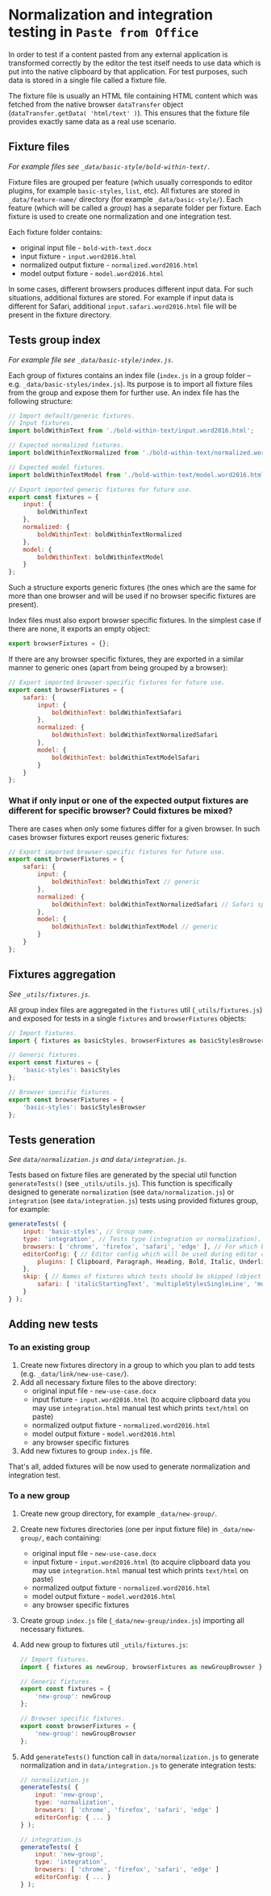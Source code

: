 # Normalization and integration testing in `Paste from Office`

In order to test if a content pasted from any external application is transformed correctly by the editor the test itself needs to use data which is put into the native clipboard by that application. For test purposes, such data is stored in a single file called a fixture file.

The fixture file is usually an HTML file containing HTML content which was fetched from the native browser `dataTransfer` object (`dataTransfer.getData( 'html/text' )`). This ensures that the fixture file provides exactly same data as a real use scenario.

## Fixture files

_For example files see `_data/basic-style/bold-within-text/`_.

Fixture files are grouped per feature (which usually corresponds to editor plugins, for example `basic-styles`, `list`, etc). All fixtures are stored in `_data/feature-name/` directory (for example `_data/basic-style/`). Each feature (which will be called a *group*) has a separate folder per fixture. Each fixture is used to create one normalization and one integration test.

Each fixture folder contains:

- original input file - `bold-with-text.docx`
- input fixture - `input.word2016.html`
- normalized output fixture - `normalized.word2016.html`
- model output fixture - `model.word2016.html`

In some cases, different browsers produces different input data. For such situations, additional fixtures are stored. For example if input data is different for Safari, additional `input.safari.word2016.html` file will be present in the fixture directory.

## Tests group index

_For example file see `_data/basic-style/index.js`_.

Each group of fixtures contains an index file (`index.js` in a group folder – e.g. `_data/basic-styles/index.js`). Its purpose is to import all fixture files from the group and expose them for further use. An index file has the following structure:

```js
// Import default/generic fixtures.
// Input fixtures.
import boldWithinText from './bold-within-text/input.word2016.html';

// Expected normalized fixtures.
import boldWithinTextNormalized from './bold-within-text/normalized.word2016.html';

// Expected model fixtures.
import boldWithinTextModel from './bold-within-text/model.word2016.html';

// Export imported generic fixtures for future use.
export const fixtures = {
	input: {
		boldWithinText
	},
	normalized: {
		boldWithinText: boldWithinTextNormalized
	},
	model: {
		boldWithinText: boldWithinTextModel
	}
};
```

Such a structure exports generic fixtures (the ones which are the same for more than one browser and will be used if no browser specific fixtures are present).

Index files must also export browser specific fixtures. In the simplest case if there are none, it exports an empty object:

```js
export browserFixtures = {};
```

If there are any browser specific fixtures, they are exported in a similar manner to generic ones (apart from being grouped by a browser):

```js
// Export imported browser-specific fixtures for future use.
export const browserFixtures = {
	safari: {
		input: {
			boldWithinText: boldWithinTextSafari
		},
		normalized: {
			boldWithinText: boldWithinTextNormalizedSafari
		},
		model: {
			boldWithinText: boldWithinTextModelSafari
		}
	}
};
```

### What if only input or one of the expected output fixtures are different for specific browser? Could fixtures be mixed?

There are cases when only some fixtures differ for a given browser. In such cases browser fixtures export reuses generic fixtures:

```js
// Export imported browser-specific fixtures for future use.
export const browserFixtures = {
	safari: {
		input: {
			boldWithinText: boldWithinText // generic
		},
		normalized: {
			boldWithinText: boldWithinTextNormalizedSafari // Safari specific
		},
		model: {
			boldWithinText: boldWithinTextModel // generic
		}
	}
};
```

## Fixtures aggregation

_See `_utils/fixtures.js`_.

All group index files are aggregated in the `fixtures` util (`_utils/fixtures.js`) and exposed for tests in a single `fixtures` and `browserFixtures` objects:

```js
// Import fixtures.
import { fixtures as basicStyles, browserFixtures as basicStylesBrowser } from '../_data/basic-styles/index.js';

// Generic fixtures.
export const fixtures = {
	'basic-styles': basicStyles
};

// Browser specific fixtures.
export const browserFixtures = {
	'basic-styles': basicStylesBrowser
};
```

## Tests generation

_See `data/normalization.js` and `data/integration.js`_.

Tests based on fixture files are generated by the special util function `generateTests()` (see `_utils/utils.js`). This function is specifically designed to generate `normalization` (see `data/normalization.js`) or `integration` (see `data/integration.js`) tests using provided fixtures group, for example:

```js
generateTests( {
	input: 'basic-styles', // Group name.
	type: 'integration', // Tests type (integration or normalization).
	browsers: [ 'chrome', 'firefox', 'safari', 'edge' ], // For which browsers generate tests.
	editorConfig: { // Editor config which will be used during editor creation which is used in tests.
		plugins: [ Clipboard, Paragraph, Heading, Bold, Italic, Underline, Strikethrough, PasteFromOffice ]
	},
	skip: { // Names of fixtures which tests should be skipped (object `key` is the name of the browser for which to skip tests).
		safari: [ 'italicStartingText', 'multipleStylesSingleLine', 'multipleStylesMultiline' ] // Skip due to spacing issue (#13).
	}
} );
```

## Adding new tests

### To an existing group

1. Create new fixtures directory in a group to which you plan to add tests (e.g. `_data/link/new-use-case/`).
2. Add all necessary fixture files to the above directory:
	* original input file - `new-use-case.docx`
	* input fixture - `input.word2016.html` (to acquire clipboard data you may use `integration.html` manual test which prints `text/html` on paste)
	* normalized output fixture - `normalized.word2016.html`
	* model output fixture - `model.word2016.html`
	* any browser specific fixtures
3. Add new fixtures to group `index.js` file.

That's all, added fixtures will be now used to generate normalization and integration test.

### To a new group

1. Create new group directory, for example `_data/new-group/`.
2. Create new fixtures directories (one per input fixture file) in `_data/new-group/`, each containing:
	* original input file - `new-use-case.docx`
	* input fixture - `input.word2016.html` (to acquire clipboard data you may use `integration.html` manual test which prints `text/html` on paste)
	* normalized output fixture - `normalized.word2016.html`
	* model output fixture - `model.word2016.html`
	* any browser specific fixtures
3. Create group `index.js` file (`_data/new-group/index.js`) importing all necessary fixtures.
4. Add new group to fixtures util `_utils/fixtures.js`:

	```js
	// Import fixtures.
	import { fixtures as newGroup, browserFixtures as newGroupBrowser } from '../_data/new-group/index.js';

	// Generic fixtures.
	export const fixtures = {
		'new-group': newGroup
	};

	// Browser specific fixtures.
	export const browserFixtures = {
		'new-group': newGroupBrowser
	};
	```

5. Add `generateTests()` function call in `data/normalization.js` to generate normalization and in `data/integration.js` to generate integration tests:

	```js
	// normalization.js
	generateTests( {
		input: 'new-group',
		type: 'normalization',
		browsers: [ 'chrome', 'firefox', 'safari', 'edge' ]
		editorConfig: { ... }
	} );

	// integration.js
	generateTests( {
		input: 'new-group',
		type: 'integration',
		browsers: [ 'chrome', 'firefox', 'safari', 'edge' ]
		editorConfig: { ... }
	} );
	```
